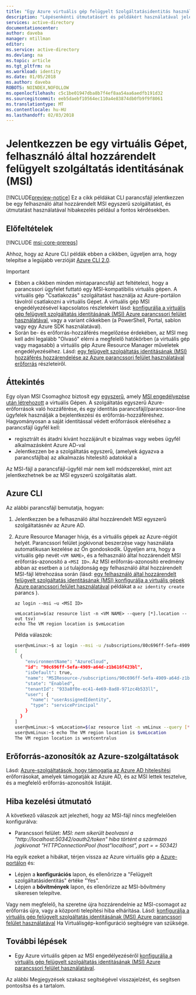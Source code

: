 ```yaml
---
title: "Egy Azure virtuális gép felügyelt Szolgáltatásidentitás használatát a bejelentkezéshez"
description: "Lépésenkénti útmutatásért és példákért használatával jelentkezzen be a parancsfájl-ügyfél egy Azure virtuális gép MSI egyszerű szolgáltatásnév és az erőforrás eléréséhez."
services: active-directory
documentationcenter: 
author: daveba
manager: mtillman
editor: 
ms.service: active-directory
ms.devlang: na
ms.topic: article
ms.tgt_pltfrm: na
ms.workload: identity
ms.date: 01/05/2018
ms.author: daveba
ROBOTS: NOINDEX,NOFOLLOW
ms.openlocfilehash: c5c1be01947dba8b7f4ef8aa54aa6aedfb191d32
ms.sourcegitcommit: eeb5daebf10564ec110a4e83874db0fb9f9f8061
ms.translationtype: MT
ms.contentlocale: hu-HU
ms.lasthandoff: 02/03/2018
---
```

# <a name="sign-in-using-a-vm-user-assigned-managed-service-identity-msi"></a>Jelentkezzen be egy virtuális Gépet, felhasználó által hozzárendelt felügyelt szolgáltatás identitásának (MSI)

[!INCLUDE[preview-notice](~/includes/active-directory-msi-preview-notice-ua.md)]
Ez a cikk példákat CLI parancsfájl jelentkezzen be egy felhasználó által hozzárendelt MSI egyszerű szolgáltatást, és útmutatást használatával hibakezelés például a fontos kérdésekben.

## <a name="prerequisites"></a>Előfeltételek

[!INCLUDE [msi-core-prereqs](~/includes/active-directory-msi-core-prereqs-ua.md)]

Ahhoz, hogy az Azure CLI példák ebben a cikkben, ügyeljen arra, hogy telepítse a legújabb verzióját [Azure CLI 2.0](https://docs.microsoft.com/cli/azure/install-azure-cli). 

> [!IMPORTANT]
> - Ebben a cikkben minden mintaparancsfájl azt feltételezi, hogy a parancssori ügyfelet futtató egy MSI-kompatibilis virtuális gépen. A virtuális gép "Csatlakozás" szolgáltatást használja az Azure-portálon távolról csatlakozni a virtuális Gépet. A virtuális gép MSI engedélyezésével kapcsolatos részletekért lásd: [konfigurálja a virtuális gép felügyelt szolgáltatás identitásának (MSI) Azure parancssori felület használatával](msi-qs-configure-cli-windows-vm.md), vagy a variant cikkekben (a PowerShell, Portal, sablon vagy egy Azure SDK használatával). 
> - Során be- és erőforrás-hozzáférés megelőzése érdekében, az MSI meg kell adni legalább "Olvasó" elérni a megfelelő hatókörben (a virtuális gép vagy magasabb) a virtuális gép Azure Resource Manager műveletek engedélyezéséhez. Lásd: [egy felügyelt szolgáltatás identitásának (MSI) hozzáférés hozzárendelése az Azure parancssori felület használatával erőforrás](msi-howto-assign-access-cli.md) részleteiről.

## <a name="overview"></a>Áttekintés

Egy olyan MSI Csomaghoz biztosít egy [egyszerű](~/articles/active-directory/develop/active-directory-dev-glossary.md#service-principal-object), amely [MSI engedélyezése után létrehozott](msi-overview.md#how-does-it-work) a virtuális Gépen. A szolgáltatás egyszerű Azure-erőforrások való hozzáférése, és egy identitás parancsfájl/parancssor-line ügyfelek használják a bejelentkezési és erőforrás-hozzáféréshez. Hagyományosan a saját identitással védett erőforrások eléréséhez a parancsfájl ügyfél kell:  

   - regisztrált és átadni kívánt hozzájárult e bizalmas vagy webes ügyfél alkalmazásként Azure AD-val
   - Jelentkezzen be a szolgáltatás egyszerű, (amelyek ágyazva a parancsfájlba) az alkalmazás hitelesítő adatokkal a

Az MSI-fájl a parancsfájl-ügyfél már nem kell módszerekkel, mint azt jelentkezhetnek be az MSI egyszerű szolgáltatás alatt. 

## <a name="azure-cli"></a>Azure CLI

Az alábbi parancsfájl bemutatja, hogyan:

1. Jelentkezzen be a felhasználó által hozzárendelt MSI egyszerű szolgáltatásnév az Azure AD.  
2. Azure Resource Manager hívja, és a virtuális gépek az Azure-régiót helyét. Parancssori felület jogkivonat beszerzése vagy használata automatikusan kezelése az Ön gondoskodik. Ügyeljen arra, hogy a virtuális gép nevét `<VM NAME>`, és a felhasználó által hozzárendelt MSI erőforrás-azonosító a `<MSI ID>`. Az MSI erőforrás-azonosító eredmény abban az esetben a `id` tulajdonság egy felhasználó által hozzárendelt MSI-fájl létrehozása során (lásd: [egy felhasználó által hozzárendelt felügyelt szolgáltatás identitásának (MSI) konfigurálja a virtuális gépek Azure parancssori felület használatával](msi-qs-configure-cli-windows-vm.md) példákat a `az identity create` parancs ).

    ```azurecli
    az login --msi –u <MSI ID>
   
    vmLocation=$(az resource list -n <VM NAME> --query [*].location --out tsv)
    echo The VM region location is $vmLocation
    ```

    Példa válaszok:
   
    ```bash
    user@vmLinux:~$ az login --msi -u /subscriptions/80c696ff-5efa-4909-a64d-z1b616f423bl/resourcegroups/rgName/providers/Microsoft.ManagedIdentity/userAssignedIdentities/msiName
    [
      {
        "environmentName": "AzureCloud",
        "id": "90c696ff-5efa-4909-a64d-z1b616f423bl",
        "isDefault": true,
        "name": "MSIResource-/subscriptions/90c696ff-5efa-4909-a64d-z1b616f423bl/resourcegroups/rgName/providers/Microsoft.ManagedIdentity/userAssignedIdentities/msiName@50342",
        "state": "Enabled",
        "tenantId": "933a8f0e-ec41-4e69-8ad8-971zc4b533ll",
        "user": {
          "name": "userAssignedIdentity",
          "type": "servicePrincipal"
        }
      }
    ]  
    user@vmLinux:~$ vmLocation=$(az resource list -n vmLinux --query [*].location --out tsv)
    user@vmLinux:~$ echo The VM region location is $vmLocation
    The VM region location is westcentralus
    ```

## <a name="resource-ids-for-azure-services"></a>Erőforrás-azonosítók az Azure-szolgáltatások

Lásd: [Azure-szolgáltatások, hogy támogatja az Azure AD hitelesítési](msi-overview.md#azure-services-that-support-azure-ad-authentication) erőforrásokat, amelyek támogatják az Azure AD, és az MSI lettek tesztelve, és a megfelelő erőforrás-azonosítók listáját.

## <a name="error-handling-guidance"></a>Hiba kezelési útmutató 

A következő válaszok azt jelezheti, hogy az MSI-fájl nincs megfelelően konfigurálva:

- Parancssori felület: *MSI: nem sikerült beolvasni a "http://localhost:50342/oauth2/token" hiba történt a származó jogkivonat "HTTPConnectionPool (host"localhost", port = = 50342)* 

Ha egyik ezeket a hibákat, térjen vissza az Azure virtuális gép a [Azure-portálon](https://portal.azure.com) és:

- Lépjen a **konfigurációs** lapon, és ellenőrizze a "Felügyelt szolgáltatásidentitás" értéke "Yes".
- Lépjen a **bővítmények** lapon, és ellenőrizze az MSI-bővítmény sikeresen telepítve.

Vagy nem megfelelő, ha szeretne újra hozzárendelnie az MSI-csomagot az erőforrás újra, vagy a központi telepítési hiba elhárítása. Lásd: [konfigurálja a virtuális gép felügyelt szolgáltatás identitásának (MSI) Azure parancssori felület használatával](msi-qs-configure-cli-windows-vm.md) Ha Virtuálisgép-konfiguráció segítségre van szüksége.

## <a name="next-steps"></a>További lépések

- Egy Azure virtuális gépen az MSI engedélyezéséről [konfigurálja a virtuális gép felügyelt szolgáltatás identitásának (MSI) Azure parancssori felület használatával](msi-qs-configure-cli-windows-vm.md).

Az alábbi Megjegyzések szakasz segítségével visszajelzést, és segítsen pontosítsa és a tartalom.








